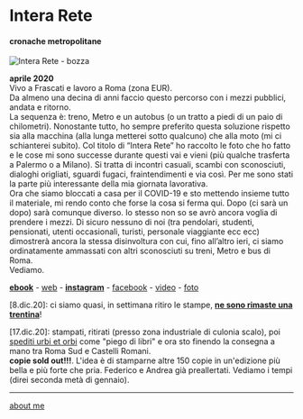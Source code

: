 # Intera Rete  
#### cronache metropolitane  


![](https://live.staticflickr.com/65535/50342340017_b4061393e8.jpg "Intera Rete - bozza")

**aprile 2020**  
Vivo a Frascati e lavoro a Roma (zona EUR).  
Da almeno una decina di anni faccio questo percorso con i mezzi pubblici, andata e ritorno.   
La sequenza è: treno, Metro e un autobus (o un tratto a piedi di un paio di chilometri). Nonostante tutto, ho sempre preferito questa soluzione rispetto sia alla macchina (alla lunga metterei sotto qualcuno) che alla moto (mi ci schianterei subito). Col titolo di “Intera Rete” ho raccolto le foto che ho fatto e le cose mi sono successe durante questi vai e vieni (più qualche trasferta a Palermo o a Milano). Si tratta di incontri casuali, scambi con sconosciuti, dialoghi origliati, sguardi fugaci, fraintendimenti e via così. Per me sono stati la parte più interessante della mia giornata lavorativa.  
Ora che siamo bloccati a casa per il COVID-19 e sto mettendo insieme tutto il materiale, mi rendo conto che forse la cosa si ferma qui. Dopo (ci sarà un dopo) sarà comunque diverso. Io stesso non so se avrò ancora voglia di prendere i mezzi. Di sicuro nessuno di noi (tra pendolari, studenti, pensionati, utenti occasionali, turisti, personale viaggiante ecc ecc) dimostrerà ancora la stessa disinvoltura con cui, fino all’altro ieri, ci siamo ordinatamente ammassati con altri sconosciuti su treni, Metro e bus di Roma.  
Vediamo.  

[**ebook**](https://docs.google.com/document/d/1PV7WbbdWiHOb4LGqKyP_v74guc3X_x8mVvlGyGiRBqY/edit?usp=sharing) - [web](https://docs.google.com/document/d/e/2PACX-1vQRwiANaom26EhtbYZtutYeL-2fAjymjrPLMVab8JFhXCJS-6tZhbRlzBT5uN64oruOdjbD5KI3Oofl/pub) -  [**instagram**](https://www.instagram.com/InteraRete/) - [facebook](https://www.facebook.com/InteraReteFB) - [video](https://www.youtube.com/channel/UC8B2bq3VdPtSeLzryWwNAlQ) - [foto](https://photos.app.goo.gl/px1VuYtnZLgSsTGAA)  
 
[8.dic.20]: ci siamo quasi, in settimana ritiro le stampe, [**ne sono rimaste una trentina**](https://cacioman.github.io/news-interarete-16nov20.html)!  

[17.dic.20]: stampati, ritirati (presso zona industriale di culonia scalo), poi [spediti urbi et orbi](https://www.facebook.com/ClaudioGatti63/posts/2695841210677199) come "piego di libri" e ora sto finendo la consegna a mano tra Roma Sud e Castelli Romani.  
**copie sold out!!!**. L'idea è di stamparne altre 150 copie  in un'edizione più bella e più forte che pria. Federico e Andrea già preallertati. Vediamo i tempi (direi seconda metà di gennaio).

 ---    
[about me](https://about.me/cacioman)  
